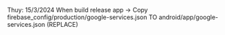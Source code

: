 Thuy: 15/3/2024
When build release app -> Copy firebase_config/production/google-services.json TO android/app/google-services.json (REPLACE)